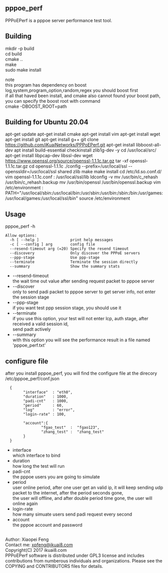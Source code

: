 ## pppoe_perf
PPPoEPerf is a pppoe server performance test tool.  
 

## Building

mkdir -p build  
cd build  
cmake ..  
make  
sudo make install  

note  
this program has dependency on boost log,system,program_option,random,regex you should boost first  
if all that haved been install, and cmake also cannot found your boost path, you can specify the boost root with command  
cmake -DBOOST_ROOT=path  

## Building for Ubuntu 20.04

apt-get update
apt-get install cmake
apt-get install vim
apt-get install wget
apt-get install git
apt-get install g++
git clone https://github.com/iKuaiNetworks/PPPoEPerf.git
apt-get install libboost-all-dev
apt install build-essential checkinstall zlib1g-dev -y
cd /usr/local/src/
apt-get install libpcap-dev libssl-dev
wget https://www.openssl.org/source/openssl-1.1.1c.tar.gz
tar -xf openssl-1.1.1c.tar.gz
cd openssl-1.1.1c
./config --prefix=/usr/local/ssl --openssldir=/usr/local/ssl shared zlib
make
make install
cd /etc/ld.so.conf.d/
    vim openssl-1.1.1c.conf   :
            /usr/local/ssl/lib
ldconfig -v
mv /usr/bin/c_rehash /usr/bin/c_rehash.backup
mv /usr/bin/openssl /usr/bin/openssl.backup
    vim /etc/environment      :
            PATH="/usr/local/sbin:/usr/local/bin:/usr/sbin:/usr/bin:/sbin:/bin:/usr/games:/usr/local/games:/usr/local/ssl/bin"
source /etc/environment

## Usage

pppoe_perf -h  
```
Allow options:  
  -h [ --help ]              print help messages  
  -c [ --config ] arg        config file  
  --resend-timeout arg (=20) Specify the resend timeout  
  --discovery                Only discover the PPPoE servers  
  --ppp-stage                Use ppp-stage  
  --terminate                Terminate the session directly  
  --summary                  Show the summary stats  
```
 * --resend-timeout  
  the wait time out value after sending request packet to pppoe server  
 *  --discover   
  only to send padi packet to pppoe server to get server info, not enter the session stage  
 *  --ppp-stage  
  if you want test ppp session stage, you should use it  
 *  --terminate  
  if you use this option, your test will not enter lcp, auth stage, after received a valid session id,  
  send padt actively  
 *  --summary  
  with this option you will see the performance result in a file named 'pppoe_perf.txt'  


## configure file
  after you install pppoe_perf, you will find the configure file at the direcory /etc/pppoe_perf/conf.json  
```
  {  
  		"interface"  : "eth0",  
  		"duration"   : 1000,  
        "padi-cnt"   : 1000,  
        "period"     : 60,  
        "log"        : "error",  
        "login-rate" : 100,  
  
        "account":{  
                "fgao_test"  :  "fgao123",  
                "zhang_test" :  "zhang_test"  
        }  
  }  
  ```

* interface  
   which interface to bind
*  duration  
   how long the test will run
*  padi-cnt  
   the pppoe users you are going to simulate
*  period  
   user online period, after one user get an valid ip, it will keep sending udp packet to the internet, after the period seconds gone,  
   the user will offline, and after double period time gone, the user will online again
* login-rate  
   how many simuate users send padi request every second   
* account  
   the pppoe account and password  
   
## 
Author: Xiaopei Feng                                                                                                                                                                          
Contact me: xpfeng@ikuai8.com  
Copyright(C) 2017  ikuai8.com   
PPPoEPerf software is distributed under GPL3 license and includes contributions from numberous individuals and organizations. Please see the COPYING and CONTRIBUTORS files for details.  
 
